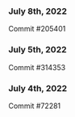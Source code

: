 ### July 8th, 2022

Commit #205401

### July 5th, 2022

Commit #314353


### July 4th, 2022

Commit #72281
